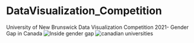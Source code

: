 # DataVisualization_Competition
University of New Brunswick Data Visualization Competition 2021- Gender Gap in Canada
![Inside gender gap](https://user-images.githubusercontent.com/38828636/140648428-bdf2b646-5301-4d56-b279-8b8eb1ae7978.jpeg)
![canadian universities](https://user-images.githubusercontent.com/38828636/140648445-21b86eba-5e51-4f3c-9aec-a329972c6a87.jpeg)
